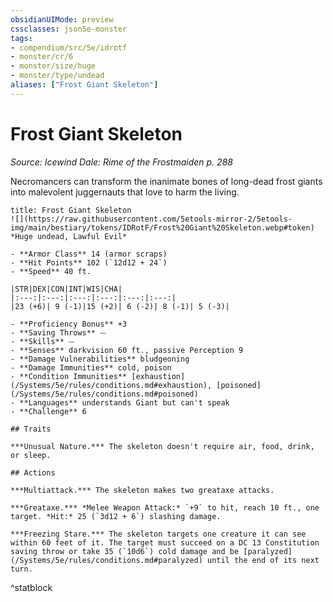 ```yaml
---
obsidianUIMode: preview
cssclasses: json5e-monster
tags:
- compendium/src/5e/idrotf
- monster/cr/6
- monster/size/huge
- monster/type/undead
aliases: ["Frost Giant Skeleton"]
---
```

# Frost Giant Skeleton
*Source: Icewind Dale: Rime of the Frostmaiden p. 288*  

Necromancers can transform the inanimate bones of long-dead frost giants into malevolent juggernauts that love to harm the living.

```ad-statblock
title: Frost Giant Skeleton
![](https://raw.githubusercontent.com/5etools-mirror-2/5etools-img/main/bestiary/tokens/IDRotF/Frost%20Giant%20Skeleton.webp#token)
*Huge undead, Lawful Evil*

- **Armor Class** 14 (armor scraps)
- **Hit Points** 102 (`12d12 + 24`)
- **Speed** 40 ft.

|STR|DEX|CON|INT|WIS|CHA|
|:---:|:---:|:---:|:---:|:---:|:---:|
|23 (+6)| 9 (-1)|15 (+2)| 6 (-2)| 8 (-1)| 5 (-3)|

- **Proficiency Bonus** +3
- **Saving Throws** ⏤
- **Skills** ⏤
- **Senses** darkvision 60 ft., passive Perception 9
- **Damage Vulnerabilities** bludgeoning
- **Damage Immunities** cold, poison
- **Condition Immunities** [exhaustion](/Systems/5e/rules/conditions.md#exhaustion), [poisoned](/Systems/5e/rules/conditions.md#poisoned)
- **Languages** understands Giant but can't speak
- **Challenge** 6

## Traits

***Unusual Nature.*** The skeleton doesn't require air, food, drink, or sleep.

## Actions

***Multiattack.*** The skeleton makes two greataxe attacks.

***Greataxe.*** *Melee Weapon Attack:* `+9` to hit, reach 10 ft., one target. *Hit:* 25 (`3d12 + 6`) slashing damage.

***Freezing Stare.*** The skeleton targets one creature it can see within 60 feet of it. The target must succeed on a DC 13 Constitution saving throw or take 35 (`10d6`) cold damage and be [paralyzed](/Systems/5e/rules/conditions.md#paralyzed) until the end of its next turn.
```
^statblock